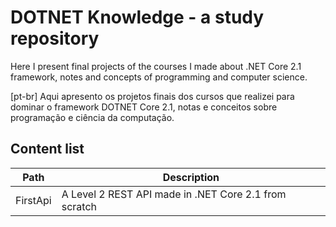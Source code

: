 # DOTNET Knowledge - a study repository

Here I present final projects of the courses I made about .NET Core 2.1 framework, notes and concepts of programming and computer science.

[pt-br] Aqui apresento os projetos finais dos cursos que realizei para dominar o framework DOTNET Core 2.1, notas e conceitos sobre programação e ciência da computação.

## Content list

| Path | Description |
| ---- | ----------- |
| FirstApi | A Level 2 REST API made in .NET Core 2.1 from scratch |